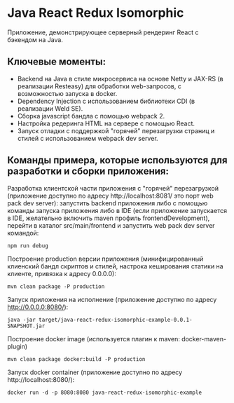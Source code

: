 ﻿# Java React Redux Isomorphic

Приложение, демонстрирующее серверный рендеринг React с бэкендом на Java.

## Ключевые моменты:

* Backend на Java в стиле микросервиса на основе Netty и JAX-RS (в реализации Resteasy) для обработки web-запросов, с возможностью запуска в docker.
* Dependency Injection с использованием библиотеки CDI (в реализации Weld SE).
* Сборка javascript бандла с помощью webpack 2.
* Настройка редеринга HTML на сервере с помощью React.
* Запуск отладки  с поддержкой "горячей" перезагрузки страниц и стилей с использованием  webpack dev server.

## Команды примера, которые используются для разработки и сборки приложения:

Разработка клиентской части приложения с "горячей" перезагрузкой (приложение доступно по адресу http://localhost:8081/ это порт web pack dev server): запустить backend приложения либо с помощью команды запуска приложения либо в IDE (если приложение запускается в IDE, желательно включить maven профиль frontendDevelopment), перейти в каталог src/main/frontend и запустить web pack dev server командой:

	npm run debug

Построение production версии приложения (минифицированный клиенский бандл скриптов и стилей, настрока кеширования статики на клиенте, привязка к адресу 0.0.0.0):
	
	mvn clean package -P production

Запуск приложения на исполнение (приложение доступно по адресу http://0.0.0.0:8080/):

	java -jar target/java-react-redux-isomorphic-example-0.0.1-SNAPSHOT.jar

Построение docker image (используется плагин к maven: docker-maven-plugin)
	
	mvn clean package docker:build -P production

Запуск docker container (приложение доступно по адресу http://localhost:8080/):
	
	docker run -d -p 8080:8080 java-react-redux-isomorphic-example
